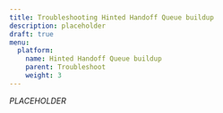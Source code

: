 ```yaml
---
title: Troubleshooting Hinted Handoff Queue buildup
description: placeholder
draft: true
menu:
  platform:
    name: Hinted Handoff Queue buildup
    parent: Troubleshoot
    weight: 3
---
```


_PLACEHOLDER_
